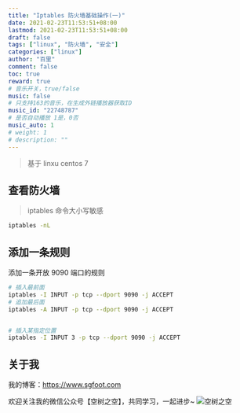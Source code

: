 ```yaml
---
title: "Iptables 防火墙基础操作(一)"
date: 2021-02-23T11:53:51+08:00
lastmod: 2021-02-23T11:53:51+08:00
draft: false
tags: ["linux", "防火墙", "安全"]
categories: ["linux"]
author: "百里"
comment: false
toc: true
reward: true
# 音乐开关，true/false
music: false
# 只支持163的音乐，在生成外链播放器获取ID
music_id: "22748787"
# 是否自动播放 1是，0否
music_auto: 1
# weight: 1
# description: ""
---
```


> 基于 linxu centos 7 

## 查看防火墙

> iptables 命令大小写敏感

```sh
iptables -nL
```

## 添加一条规则

添加一条开放 9090 端口的规则



```sh
# 插入最前面
iptables -I INPUT -p tcp --dport 9090 -j ACCEPT
# 追加最后面
iptables -A INPUT -p tcp --dport 9090 -j ACCEPT


# 插入某指定位置
iptables -I INPUT 3 -p tcp --dport 9090 -j ACCEPT
```















## 关于我
我的博客：https://www.sgfoot.com

欢迎关注我的微信公众号【空树之空】，共同学习，一起进步~
![空树之空](https://cdn.jsdelivr.net/gh/yezihack/assets@master/b/20210122112114.png?imageslim)